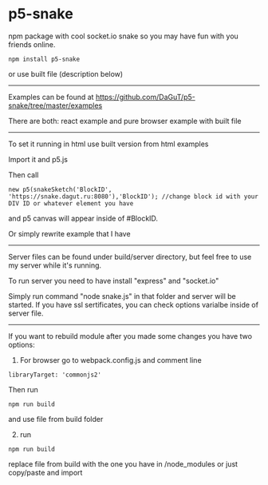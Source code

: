 # p5-snake
npm package with cool socket.io snake so you may have fun with you friends online.

```
npm install p5-snake
```

or use built file (description below)

______

Examples can be found at https://github.com/DaGuT/p5-snake/tree/master/examples

There are both: react example and pure browser example with built file

____
To set it running in html use built version from html examples

Import it and p5.js

Then call 
```
new p5(snakeSketch('BlockID', 'https://snake.dagut.ru:8080'),'BlockID'); //change block id with your DIV ID or whatever element you have
```
and p5 canvas will appear inside of #BlockID.

Or simply rewrite example that I have

___

Server files can be found under build/server directory, but feel free to use my server while it's running.

To run server you need to have install "express" and "socket.io"

Simply run command "node snake.js" in that folder and server will be started. If you have ssl sertificates, you can check options varialbe inside of server file.


___

If you want to rebuild module after you made some changes you have two options:

1) For browser go to webpack.config.js and comment line
```
libraryTarget: 'commonjs2'
```
Then run
```
npm run build
```
and use file from build folder

2) run 
```
npm run build
```
replace file from build with the one you have in /node_modules or just copy/paste and import
